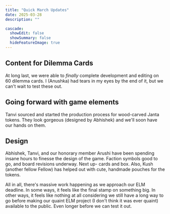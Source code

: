 ```yaml
---
title: "Quick March Updates"
date: 2025-03-28
description: ""

cascade:
  showEdit: false
  showSummary: false
  hideFeatureImage: true
---
```

##  Content for Dilemma Cards
At long last, we were able to _finally_ complete development and editing on 60 dilemma cards. I (Anushka) had tears in my eyes by the end of it, but we can't wait to test these out. 

## Going forward with game elements
Tanvi sourced and started the production process for wood-carved Janta tokens. They look gorgeous (designed by Abhishek) and we'll soon have our hands on them.

##  Design
Abhishek, Tanvi, and our honorary member Arushi have been spending insane hours to finesse the design of the game. Faction symbols good to go, and board revisions underway. Next up- cards and box. Also, Kush (another fellow Fellow) has helped out with cute, handmade pouches for the tokens.

All in all, there's massive work happening as we approach our ELM deadline. In some ways, it feels like the final stamp on something big. In other ways, it feels like nothing at all considering we still have a long way to go before making our quaint ELM project (I don't think it was ever quaint) available to the public. Even longer before we can test it out. 
